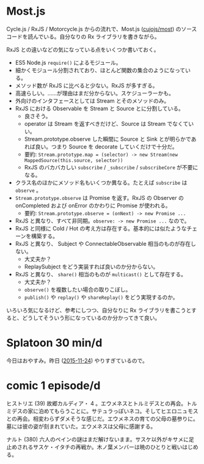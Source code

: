 # Most.js

Cycle.js / RxJS / Motorcycle.js からの流れで、Most.js ([cujojs/most][]) のソースコードを読んでいる。自分なりの Rx ライブラリを書きながら。

RxJS との違いなどの気になっている点をいくつか書いておく。

- ES5 Node.js `require()` によるモジュール。
- 細かくモジュール分割されており、ほとんど関数の集合のようになっている。
- メソッド数が RxJS に比べると少ない。RxJS が多すぎる。
- 高速らしい。……が理由はまだ分からない。スケジューラーかも。
- 外向けのインタフェースとしては Stream とそのメソッドのみ。
- RxJS における Observable を Stream と Source とに分割している。
  - 良さそう。
  - operator は Stream を返すべきだけど、Source は Stream でなくていい。
  - Stream.prototype.observe  した瞬間に Source と Sink とが明らかであれば良い。つまり Source を decorate していくだけで十分だ。
  - 要約: `Stream.prototype.map = (selector) -> new Stream(new MappedSource(this.source, selector))`
  - RxJS のバカバカしい `subscribe` / `_subscribe` / `subscribeCore` が不要になる。
- クラス名のほかにメソッド名もいくつか異なる。たとえば `subscribe` は `observe` 。
- `Stream.prototype.observe` は Promise を返す。RxJS の Observer の onCompleted および onError のかわりに Promise が使われる。
  - 要約: `Stream.prototype.observe = (onNext) -> new Promise ...`
- RxJS と異なり、すべて非同期。`observe: -> new Promise ...` なので。
- RxJS と同様に Cold / Hot の考え方は存在する。基本的には似たようなチェーンを構築する。
- RxJS と異なり、 Subject や ConnectableObservable 相当のものが存在しない。
  - 大丈夫か？
  - ReplaySubject をどう実装すれば良いのか分からない。
- RxJS と異なり、 `share()` 相当のものが `multicast()` として存在する。
  - 大丈夫か？
  - `observe()` を複数したい場合の取りこぼし。
  - `publish()` や `replay()` や `shareReplay()` をどう実現するのか。

いろいろ気になるけど、参考にしつつ、自分なりに Rx ライブラリを書こうとすると、どうしてそういう形になっているのか分かってきて良い。

# Splatoon 30 min/d

今日はおやすみ。昨日 ([2015-11-24][]) やりすぎているので。

# comic 1 episode/d

ヒストリエ (39) 故郷カルディア・ 4 。エウメネスとトルミデスとの再会。トルミデスの家に泊めてもらうことに。サテュラっぽいネコ。そしてヒエロニュモスとの再会。相変わらずダメそうな感じだ。エウメネスの育ての父母の墓参りに。墓には彼の姿が刻まれていた。エウメネスは父母に感謝する。

ナルト (380) 六人のペインの謎はまだ解けないまま。サスケ以外がキサメに足止めされるサスケ・イタチの再戦か。木ノ葉メンバーは暁のひとりと戦いはじめる。

[2015-11-24]: http://blog.bouzuya.net/2015/11/24/
[cujojs/most]: https://github.com/cujojs/most
